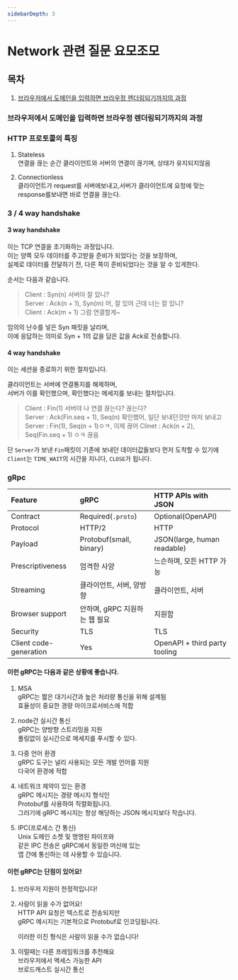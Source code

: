 ```yaml
---
sidebarDepth: 3
---
```


# Network 관련 질문 요모조모

## 목차

1. [브라우저에서 도메인을 입력하면 브라우정 렌더링되기까지의 과정](#브라우저에서-도메인을-입력하면-브라우정-렌더링되기까지의-과정)

### 브라우저에서 도메인을 입력하면 브라우정 렌더링되기까지의 과정

<Detail>

</Detail>

### HTTP 프로토콜의 특징

<Detail>

1. Stateless  
   연결을 끊는 순간 클라이언트와 서버의 연결이 끊기며, 상태가 유지되지않음

2. Connectionless  
   클라이언트가 request를 서버에보내고,서버가 클라이언트에 요청에 맞는 response를보내면
   바로 연결을 끊는다.

</Detail>

### 3 / 4 way handshake

<Detail>

#### 3 way handshake

이는 TCP 연결을 초기화하는 과정입니다.  
이는 양쪽 모두 데이터를 주고받을 준비가 되었다는 것을 보장하며,  
실제로 데이터를 전달하기 전, 다른 쪽이 준비되었다는 것을 알 수 있게한다.

순서는 다음과 같습니다.

> Client : Syn(n) 서버야 잘 있니?  
> Server : Ack(n + 1), Syn(m) 어, 잘 있어 근데 너는 잘 있니?  
> Client : Ack(m + 1) 그럼 연결할게~

임의의 난수를 넣은 Syn 패킷을 날리며,  
이에 응답하는 의미로 Syn + 1의 값을 담은 값을 Ack로 전송합니다.

#### 4 way handshake

이는 세션을 종료하기 위한 절차입니다.

클라이언트는 서버에 연결통지를 해제하며,  
서버가 이를 확인했으며, 확인했다는 메세지를 보내는 절차입니다.

> Client : Fin(1) 서버야 나 연결 끊는다? 끊는다?  
> Server : Ack(Fin.seq + 1), Seq(n) 확인했어, 일단 보내던것만 마저 보내고
> Server : Fin(1), Seq(n + 1)ㅇㅋ, 이제 끊어
> Clinet : Ack(n + 2), Seq(Fin.seq + 1) ㅇㅋ 끊음

단 `Server`가 보낸 `Fin`패킷이 기존에 보내던 데이터값들보다 먼저 도착할 수 있기에  
`Client`는 `TIME_WAIT`의 시간을 지니다, `CLOSE`가 됩니다.

</Detail>

### gRpc

<Detail>

| **Feature**            | **gRPC**                      | **HTTP APIs with JSON**       |
| :--------------------- | :---------------------------- | :---------------------------- |
| Contract               | Required(`.proto`)            | Optional(OpenAPI)             |
| Protocol               | HTTP/2                        | HTTP                          |
| Payload                | Protobuf(small, binary)       | JSON(large, human readable)   |
| Prescriptiveness       | 엄격한 사양                   | 느슨하며, 모든 HTTP 가능      |
| Streaming              | 클라이언트, 서버, 양방향      | 클라이언트, 서버              |
| Browser support        | 안하며, gRPC 지원하는 웹 필요 | 지원함                        |
| Security               | TLS                           | TLS                           |
| Client code-generation | Yes                           | OpenAPI + third party tooling |

#### 이런 gRPC는 다음과 같은 상황에 좋습니다.

1. MSA  
   gRPC는 짧은 대기시간과 높은 처리량 통신을 위해 설계됨  
   효율성이 중요한 경량 마이크로서비스에 적합

2. node간 실시간 통신  
   gRPC는 양방향 스트리밍을 지원  
   풀링없이 실시간으로 메세지를 푸시할 수 있다.

3. 다중 언어 환경  
   gRPC 도구는 널리 사용되는 모든 개발 언어를 지원  
   다국어 환경에 적합

4. 네트워크 제약이 있는 환경  
   gRPC 메시지는 경량 메시지 형식인  
   Protobuf를 사용하여 직렬화됩니다.  
   그러기에 gRPC 메시지는 항상 해당하는 JSON 메시지보다 작습니다.

5. IPC(프로세스 간 통신)  
   Unix 도메인 소켓 및 명명된 파이프와  
   같은 IPC 전송은 gRPC에서 동일한 머신에 있는  
   앱 간에 통신하는 데 사용할 수 있습니다.

#### 이런 gRPC는 단점이 있어요!

1. 브라우저 지원이 한정적입니다!

2. 사람이 읽을 수가 없어요!  
    HTTP API 요청은 텍스트로 전송되지만  
    gRPC 메시지는 기본적으로 Protobuf로 인코딩됩니다.

   이러한 이진 형식은 사람이 읽을 수가 없습니다!

3. 이럴때는 다른 프레임워크를 추천해요  
   브라우저에서 액세스 가능한 API  
   브로드캐스트 실시간 통신

</Detail>
